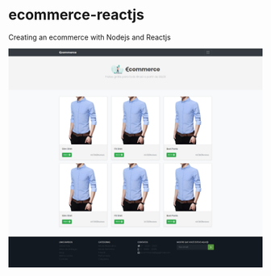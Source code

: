 # ecommerce-reactjs
Creating an ecommerce with Nodejs and Reactjs

![alt text](./web/public/assets/ecommerce.png)

